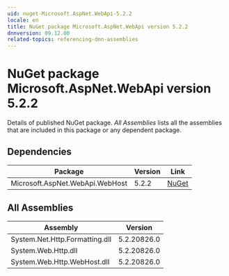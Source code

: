```yaml
---
uid: nuget-Microsoft.AspNet.WebApi-5.2.2
locale: en
title: NuGet package Microsoft.AspNet.WebApi version 5.2.2
dnnversion: 09.12.00
related-topics: referencing-dnn-assemblies
---
```


# NuGet package Microsoft.AspNet.WebApi version 5.2.2
Details of published NuGet package.
*All Assemblies* lists all the assemblies that are included in this package or any dependent package.

## Dependencies

|Package|Version|Link|
|---|---|---|
|Microsoft.AspNet.WebApi.WebHost|5.2.2|[NuGet](https://www.nuget.org/packages/Microsoft.AspNet.WebApi.WebHost/5.2.2)|

## All Assemblies

|Assembly|Version|
|---|---|
|System.Net.Http.Formatting.dll|5.2.20826.0|
|System.Web.Http.dll|5.2.20826.0|
|System.Web.Http.WebHost.dll|5.2.20826.0|


